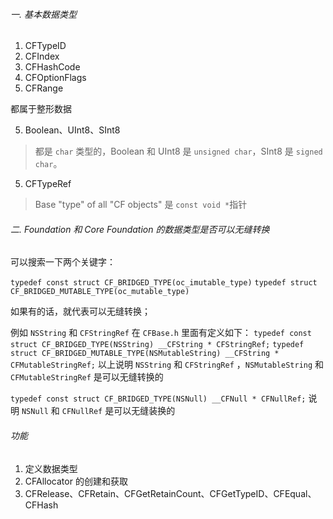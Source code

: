 

###### 一. 基本数据类型
1. CFTypeID                 
2. CFIndex                  
3. CFHashCode           
4. CFOptionFlags    
5. CFRange

都属于整形数据

5. Boolean、UInt8、SInt8 
> 都是  `char` 类型的，Boolean 和 UInt8 是 `unsigned char`，SInt8 是 `signed char`。


5. CFTypeRef 
> Base "type" of all "CF objects" 是 ` const void * `指针

###### 二. Foundation 和 Core Foundation 的数据类型是否可以无缝转换
可以搜索一下两个关键字：

`typedef const struct CF_BRIDGED_TYPE(oc_imutable_type)`
`typedef struct CF_BRIDGED_MUTABLE_TYPE(oc_mutable_type)`

如果有的话，就代表可以无缝转换；

例如 `NSString` 和 `CFStringRef` 在 `CFBase.h` 里面有定义如下：
`typedef const struct CF_BRIDGED_TYPE(NSString) __CFString * CFStringRef;`
`typedef struct CF_BRIDGED_MUTABLE_TYPE(NSMutableString) __CFString * CFMutableStringRef;`
以上说明 `NSString` 和 `CFStringRef` ，`NSMutableString` 和  `CFMutableStringRef` 是可以无缝转换的

`typedef const struct CF_BRIDGED_TYPE(NSNull) __CFNull * CFNullRef;`
说明 `NSNull` 和 `CFNullRef` 是可以无缝装换的



###### 功能
1. 定义数据类型
2. CFAllocator 的创建和获取
3. CFRelease、CFRetain、CFGetRetainCount、CFGetTypeID、CFEqual、CFHash
